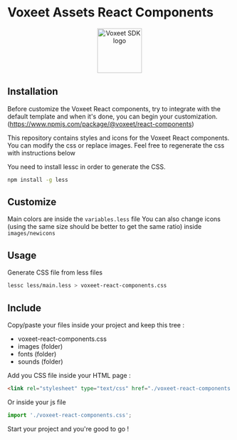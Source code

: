 Voxeet Assets React Components
=====================

<p align="center">
<img src="https://www.voxeet.com/wp-content/themes/wp-theme/assets/images/logo.svg" alt="Voxeet SDK logo" title="Voxeet SDK logo" width="100"/>
</p>

## Installation

Before customize the Voxeet React components, try to integrate with the default template and when it's done, you can begin your customization. (https://www.npmjs.com/package/@voxeet/react-components)

This repository contains styles and icons for the Voxeet React components. You can modify the css or replace images.
Feel free to regenerate the css with instructions below

You need to install lessc in order to generate the CSS.

```bash
npm install -g less
```

## Customize

Main colors are inside the ``variables.less`` file
You can also change icons (using the same size should be better to get the same ratio) inside ``images/newicons``

## Usage

Generate CSS file from less files

```bash
lessc less/main.less > voxeet-react-components.css
```

## Include

Copy/paste your files inside your project and keep this tree :

- voxeet-react-components.css
- images (folder)
- fonts (folder)
- sounds (folder)

Add you CSS file inside your HTML page :

```html
<link rel="stylesheet" type="text/css" href="./voxeet-react-components.css" />
```

Or inside your js file 

```javascript
import './voxeet-react-components.css';
```

Start your project and you're good to go !

